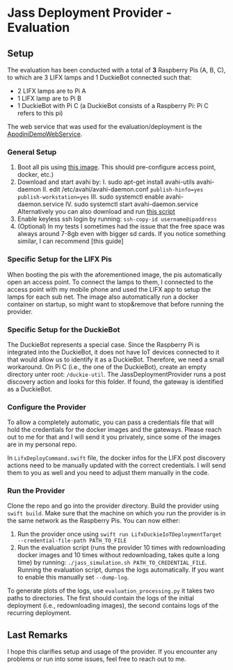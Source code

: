 # Jass Deployment Provider - Evaluation

## Setup
The evaluation has been conducted with a total of **3** Raspberry Pis (A, B, C), to which are 3 LIFX lamps and 1 DuckieBot connected such that:

 - 2 LIFX lamps are to Pi A
 - 1 LIFX lamp are to Pi B 
 - 1 DuckieBot with Pi C (a DuckieBot consists of a Raspberry Pi: Pi C refers to this pi)
 
 The web service that was used for the evaluation/deployment is the [ApodiniDemoWebService](https://github.com/Apodini/ApodiniDemoWebService).

### General Setup

 1. Boot all pis using [this image](https://github.com/fa21-collaborative-drone-interactions/BuoyAP). This should pre-configure access point, docker, etc.)
 2. Download and start avahi by:
     I. sudo apt-get install avahi-utils avahi-daemon
     II. edit /etc/avahi/avahi-daemon.conf
         `publish-hinfo=yes`
         `publish-workstation=yes`
    III. sudo systemctl enable avahi-daemon.service
    IV. sudo systemctl start avahi-daemon.service
    Alternatively you can also download and run [this script](https://github.com/Apodini/ApodiniIoTDeploymentProvider/blob/develop/scripts/setup-IoT.sh)
3. Enable keyless ssh login by running: 
    `ssh-copy-id username@ipaddress`
4. (Optional) In my tests I sometimes had the issue that the free space was always around 7-8gb even with bigger sd cards. If you notice something similar, I can recommend [this guide]

### Specific Setup for the LIFX Pis
When booting the pis with the aforementioned image, the pis automatically open an access point. To connect the lamps to them, I connected to the access point with my mobile phone and used the LIFX app to setup the lamps for each sub net. The image also automatically run a docker container on startup, so might want to stop&remove that before running the provider. 

### Specific Setup for the DuckieBot
The DuckieBot represents a special case. Since the Raspberry Pi is integrated into the DuckieBot, it does not have IoT devices connected to it that would allow us to identify it as a DuckieBot. Therefore, we need a small workaround.
On Pi C (i.e., the one of the DuckieBot), create an empty directory unter root: `/duckie-util`. The JassDeploymentProvider runs a post discovery action and looks for this folder. If found, the gateway is identified as a DuckieBot.

### Configure the Provider
To allow a completely automatic, you can pass a credentials file that will hold the credentials for the docker images and the gateways. Please reach out to me for that and I will send it you privately, since some of the images are in my personal repo. 

In `LifxDeployCommand.swift` file, the docker infos for the LIFX post discovery actions need to be manually updated with the correct credentials. I will send them to you as well and you need to adjust them manually in the code. 

### Run the Provider
Clone the repo and go into the provider directory. Build the provider using `swift build`. Make sure that the machine on which you run the provider is in the same network as the Raspberry Pis. You can now either:
1. Run the provider once using `swift run LifxDuckieIoTDeploymentTarget --credential-file-path PATH_TO_FILE`
2. Run the evaluation script (runs the provider 10 times with redownloading docker images and 10 times without redownloading, takes quite a long time) by running: `./jass_simulation.sh PATH_TO_CREDENTIAL_FILE`.
Running the evaluation script, dumps the logs automatically. If you want to enable this manually set `--dump-log`. 

To generate plots of the logs, use `evaluation_processing.py` it takes two paths to directories. The first should contain the logs of the initial deployment (i.e., redownloading images), the second contains logs of the recurring deployment.

## Last Remarks
I hope this clarifies setup and usage of the provider. If you encounter any problems or run into some issues, feel free to reach out to me.

